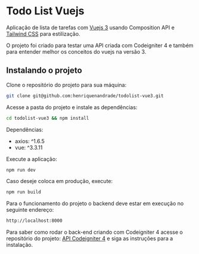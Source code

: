 # Todo List Vuejs

Aplicação de lista de tarefas com [Vuejs 3](https://vuejs.org/) usando Composition API e [Tailwind CSS](https://tailwindcss.com/) para estilização.

O projeto foi criado para testar uma API criada com Codeigniter 4 e também para entender melhor os conceitos do vuejs na versão 3.

## Instalando o projeto

Clone o repositório do projeto para sua máquina:
```sh
git clone git@github.com:henriquenandrade/todolist-vue3.git
```

Acesse a pasta do projeto e instale as dependências:
```sh
cd todolist-vue3 && npm install
```

Dependências:

 - axios: ^1.6.5
 - vue: ^3.3.11

Execute a aplicação:
```sh
npm run dev
```

Caso deseje coloca em produção, execute:
```sh
npm run build
```

Para o funcionamento do projeto o backend deve estar em execução no seguinte endereço:
```sh
http://localhost:8000
```

Para saber como rodar o back-end criando com Codeigniter 4 acesse o repositório do projeto: [API Codeigniter 4](git@github.com:henriquenandrade/ci4-todolist-api.git) e siga as instruções para a instalação.
